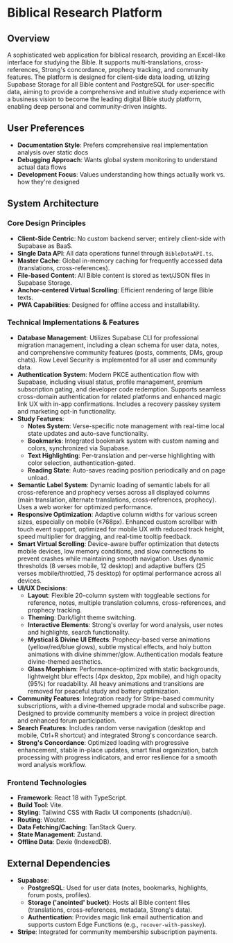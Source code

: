 # Biblical Research Platform

## Overview
A sophisticated web application for biblical research, providing an Excel-like interface for studying the Bible. It supports multi-translations, cross-references, Strong's concordance, prophecy tracking, and community features. The platform is designed for client-side data loading, utilizing Supabase Storage for all Bible content and PostgreSQL for user-specific data, aiming to provide a comprehensive and intuitive study experience with a business vision to become the leading digital Bible study platform, enabling deep personal and community-driven insights.

## User Preferences
- **Documentation Style**: Prefers comprehensive real implementation analysis over static docs
- **Debugging Approach**: Wants global system monitoring to understand actual data flows
- **Development Focus**: Values understanding how things actually work vs. how they're designed

## System Architecture

### Core Design Principles
- **Client-Side Centric**: No custom backend server; entirely client-side with Supabase as BaaS.
- **Single Data API**: All data operations funnel through `BibleDataAPI.ts`.
- **Master Cache**: Global in-memory caching for frequently accessed data (translations, cross-references).
- **File-based Content**: All Bible content is stored as text/JSON files in Supabase Storage.
- **Anchor-centered Virtual Scrolling**: Efficient rendering of large Bible texts.
- **PWA Capabilities**: Designed for offline access and installability.

### Technical Implementations & Features
- **Database Management**: Utilizes Supabase CLI for professional migration management, including a clean schema for user data, notes, and comprehensive community features (posts, comments, DMs, group chats). Row Level Security is implemented for all user and community data.
- **Authentication System**: Modern PKCE authentication flow with Supabase, including visual status, profile management, premium subscription gating, and developer code redemption. Supports seamless cross-domain authentication for related platforms and enhanced magic link UX with in-app confirmations. Includes a recovery passkey system and marketing opt-in functionality.
- **Study Features**:
    - **Notes System**: Verse-specific note management with real-time local state updates and auto-save functionality.
    - **Bookmarks**: Integrated bookmark system with custom naming and colors, synchronized via Supabase.
    - **Text Highlighting**: Per-translation and per-verse highlighting with color selection, authentication-gated.
    - **Reading State**: Auto-saves reading position periodically and on page unload.
- **Semantic Label System**: Dynamic loading of semantic labels for all cross-reference and prophecy verses across all displayed columns (main translation, alternate translations, cross-references, prophecy). Uses a web worker for optimized performance.
- **Responsive Optimization**: Adaptive column widths for various screen sizes, especially on mobile (≤768px). Enhanced custom scrollbar with touch event support, optimized for mobile UX with reduced track height, speed multiplier for dragging, and real-time tooltip feedback.
- **Smart Virtual Scrolling**: Device-aware buffer optimization that detects mobile devices, low memory conditions, and slow connections to prevent crashes while maintaining smooth navigation. Uses dynamic thresholds (8 verses mobile, 12 desktop) and adaptive buffers (25 verses mobile/throttled, 75 desktop) for optimal performance across all devices.
- **UI/UX Decisions**:
    - **Layout**: Flexible 20-column system with toggleable sections for reference, notes, multiple translation columns, cross-references, and prophecy tracking.
    - **Theming**: Dark/light theme switching.
    - **Interactive Elements**: Strong's overlay for word analysis, user notes and highlights, search functionality.
    - **Mystical & Divine UI Effects**: Prophecy-based verse animations (yellow/red/blue glows), subtle mystical effects, and holy button animations with divine shimmer/glow. Authentication modals feature divine-themed aesthetics.
    - **Glass Morphism**: Performance-optimized with static backgrounds, lightweight blur effects (4px desktop, 2px mobile), and high opacity (95%) for readability. All heavy animations and transitions are removed for peaceful study and battery optimization.
- **Community Features**: Integration ready for Stripe-based community subscriptions, with a divine-themed upgrade modal and subscribe page. Designed to provide community members a voice in project direction and enhanced forum participation.
- **Search Features**: Includes random verse navigation (desktop and mobile, Ctrl+R shortcut) and integrated Strong's concordance search.
- **Strong's Concordance**: Optimized loading with progressive enhancement, stable in-place updates, smart final organization, batch processing with progress indicators, and error resilience for a smooth word analysis workflow.

### Frontend Technologies
- **Framework**: React 18 with TypeScript.
- **Build Tool**: Vite.
- **Styling**: Tailwind CSS with Radix UI components (shadcn/ui).
- **Routing**: Wouter.
- **Data Fetching/Caching**: TanStack Query.
- **State Management**: Zustand.
- **Offline Data**: Dexie (IndexedDB).

## External Dependencies
- **Supabase**:
    - **PostgreSQL**: Used for user data (notes, bookmarks, highlights, forum posts, profiles).
    - **Storage ('anointed' bucket)**: Hosts all Bible content files (translations, cross-references, metadata, Strong's data).
    - **Authentication**: Provides magic link email authentication and supports custom Edge Functions (e.g., `recover-with-passkey`).
- **Stripe**: Integrated for community membership subscription payments.